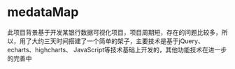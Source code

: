 # medataMap
  此项目背景基于开发某银行数据可视化项目，项目周期短，存在的问题比较多，所以，用了大约三天时间搭建了一个简单的架子，主要技术是基于jQuery、echarts、highcharts、
JavaScript等技术基础上开发的，其他功能技术在进一步的完善中
